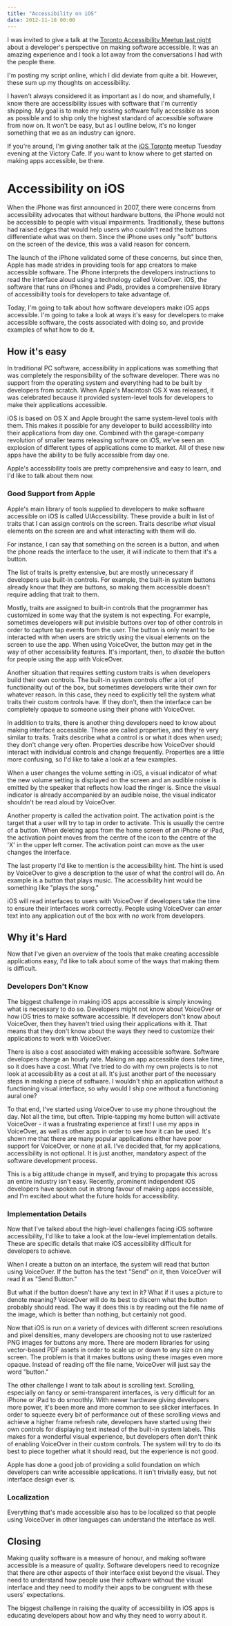 ```yaml
---
title: "Accessibility on iOS"
date: 2012-11-18 00:00
---
```


<import><p>I was invited to give a talk at the <a href="http://www.meetup.com/a11yTo/events/90075082/">Toronto Accessibility Meetup last night</a> about a developer's perspective on making software accessible. It was an amazing experience and I took a lot away from the conversations I had with the people there. </p>

<p>I'm posting my script online, which I did deviate from quite a bit. However, these sum up my thoughts on accessibility.</p>

<p>I haven't always considered it as important as I do now, and shamefully, I know there are accessibility issues with software that I'm currently shipping. My goal is to make my existing software fully accessible as soon as possible and to ship only the highest standard of accessible software from now on. It won't be easy, but as I outline below, it's no longer something that we as an industry can ignore.</p>

<p>If you're around, I'm giving another talk at the <a href="http://www.meetup.com/iOSToronto/">iOS Toronto</a> meetup Tuesday evening at the Victory Cafe. If you want to know where to get started on making apps accessible, be there.</p>

<h1 id="accessibilityonios">Accessibility on iOS</h1>

<p>When the iPhone was first announced in 2007, there were concerns from accessibility advocates that without hardware buttons, the iPhone would not be accessible to people with visual impairments. Traditionally, these buttons had raised edges that would help users who couldn't read the buttons differentiate what was on them. Since the iPhone uses only "soft" buttons on the screen of the device, this was a valid reason for concern.</p>

<p>The launch of the iPhone validated some of these concerns, but since then, Apple has made strides in providing tools for app creators to make accessible software. The iPhone interprets the developers instructions to read the interface aloud using a technology called VoiceOver. iOS, the software that runs on iPhones and iPads, provides a comprehensive library of accessibility tools for developers to take advantage of.</p>

<p>Today, I'm going to talk about how software developers make iOS apps accessible. I'm going to take a look at ways it's easy for developers to make accessible software, the costs associated with doing so, and provide examples of what how to do it.</p>

<h2 id="howitseasy">How it's easy</h2>

<p>In traditional PC software, accessibility in applications was something that was completely the responsibility of the software developer. There was no support from the operating system and everything had to be built by developers from scratch. When Apple's Macintosh OS X was released, it was celebrated because it provided system-level tools for developers to make their applications accessible.</p>

<p>iOS is based on OS X and Apple brought the same system-level tools with them. This makes it possible for any developer to build accessibility into their applications from day one. Combined with the garage-company revolution of smaller teams releasing software on iOS, we've seen an explosion of different types of applications come to market. All of these new apps have the ability to be fully accessible from day one.</p>

<p>Apple's accessibility tools are pretty comprehensive and easy to learn, and I'd like to talk about them now.</p>

<h3 id="goodsupportfromapple">Good Support from Apple</h3>

<p>Apple's main library of tools supplied to developers to make software accessible on iOS is called UIAccessibility. These provide a built in list of traits that I can assign controls on the screen. Traits describe <em>what</em> visual elements on the screen are and what interacting with them will do.</p>

<p>For instance, I can say that something on the screen is a button, and when the phone reads the interface to the user, it will indicate to them that it's a button.</p>

<p>The list of traits is pretty extensive, but are mostly unnecessary if developers use built-in controls. For example, the built-in system buttons already know that they are buttons, so making them accessible doesn't require adding that trait to them. </p>

<p>Mostly, traits are assigned to built-in controls that the programmer has customized in some way that the system is not expecting. For example, sometimes developers will put invisible buttons over top of other controls in order to capture tap events from the user. The button is only meant to be interacted with when users are strictly using the visual elements on the screen to use the app. When using VoiceOver, the button may get in the way of other accessibility features. It's important, then, to <em>disable</em> the button for people using the app with VoiceOver. </p>

<p>Another situation that requires setting custom traits is when developers build their own controls. The built-in system controls offer a lot of functionality out of the box, but sometimes developers write their own for whatever reason. In this case, they need to explicitly tell the system what traits their custom controls have. If they don't, then the interface can be completely opaque to someone using their phone with VoiceOver. </p>

<p>In addition to traits, there is another thing developers need to know about making interface accessible. These are called properties, and they're very similar to traits. Traits describe what a control is or what it does when used; they don't change very often. Properties describe how VoiceOver should interact with individual controls and change frequently. Properties are a little more confusing, so I'd like to take a look at a few examples.</p>

<p>When a user changes the volume setting in iOS, a visual indicator of what the new volume setting is displayed on the screen and an audible noise is emitted by the speaker that reflects how load the ringer is. Since the visual indicator is already accompanied by an audible noise, the visual indicator shouldn't be read aloud by VoiceOver. </p>

<p>Another property is called the activation point. The activation point is the target that a user will try to tap in order to activate. This is usually the centre of a button. When deleting apps from the home screen of an iPhone or iPad, the activation point moves from the centre of the icon to the centre of the 'X' in the upper left corner. The activation point can move as the user changes the interface.</p>

<p>The last property I'd like to mention is the accessibility hint. The hint is used by VoiceOver to give a description to the user of what the control will do. An example is a button that plays music. The accessibility hint would be something like "plays the song." </p>

<p>iOS will read interfaces to users with VoiceOver if developers take the time to ensure their interfaces work correctly. People using VoiceOver can <em>enter</em> text into any application out of the box with <em>no</em> work from developers.</p>

<h2 id="whyitshard">Why it's Hard</h2>

<p>Now that I've given an overview of the tools that make creating accessible applications easy, I'd like to talk about some of the ways that making them is difficult. </p>

<h3 id="developersdontknow">Developers Don't Know</h3>

<p>The biggest challenge in making iOS apps accessible is simply knowing what is necessary to do so. Developers might not know about VoiceOver or how iOS tries to make software accessible. If developers don't know about VoiceOver, then they haven't tried using their applications with it. That means that they don't know about the ways they need to customize their applications to work with VoiceOver.</p>

<p>There is also a cost associated with making accessible software. Software developers charge an hourly rate. Making an app accessible does take time, so it does have a cost. What I've tried to do with my own projects is to not look at accessibility as a cost at all. It's just another part of the necessary steps in making a piece of software. I wouldn't ship an application without a functioning visual interface, so why would I ship one without a functioning aural one? </p>

<p>To that end, I've started using VoiceOver to use my phone throughout the day. Not all the time, but often. Triple-tapping my home button will activate VoiceOver - it was a frustrating experience at first! I use my apps in VoiceOver, as well as other apps in order to see how it can be used. It's shown me that there are many popular applications either have poor support for VoiceOver, or none at all. I've decided that, for my applications, accessibility is not optional. It is just another, mandatory aspect of the software development process.</p>

<p>This is a big attitude change in myself, and trying to propagate this across an entire industry isn't easy. Recently, prominent independent iOS developers have spoken out in strong favour of making apps accessible, and I'm excited about what the future holds for accessibility.</p>

<h3 id="implementationdetails">Implementation Details</h3>

<p>Now that I've talked about the high-level challenges facing iOS software accessibility, I'd like to take a look at the low-level implementation details. These are specific details that make iOS accessibility difficult for developers to achieve. </p>

<p>When I create a button on an interface, the system will read that button using VoiceOver. If the button has the text "Send" on it, then VoiceOver will read it as "Send Button." </p>

<p>But what if the button doesn't have any text in it? What if it uses a picture to denote meaning? VoiceOver will do its best to discern what the button probably should read. The way it does this is by reading out the file name of the image, which is better than nothing, but certainly not good. </p>

<p>Now that iOS is run on a variety of devices with different screen resolutions and pixel densities, many developers are choosing not to use rasterized PNG images for buttons any more. There are modern libraries for using vector-based PDF assets in order to scale up or down to any size on any screen. The problem is that it makes buttons using these images even more opaque. Instead of reading off the file name, VoiceOver will just say the word "button."</p>

<p>The other challenge I want to talk about is scrolling text. Scrolling, especially on fancy or semi-transparent interfaces, is very difficult for an iPhone or iPad to do smoothly. With newer hardware giving developers more power, it's been more and more common to see slicker interfaces. In order to squeeze every bit of performance out of these scrolling views and achieve a higher frame refresh rate, developers have started using their own controls for displaying text instead of the built-in system labels. This makes for a wonderful visual experience, but developers often don't think of enabling VoiceOver in their custom controls. The system will try to do its best to piece together what it should read, but the experience is not good. </p>

<p>Apple has done a good job of providing a solid foundation on which developers can write accessible applications. It isn't trivially easy, but not interface design ever is. </p>

<h3 id="localization">Localization</h3>

<p>Everything that's made accessible also has to be localized so that people using VoiceOver in other languages can understand the interface as well. </p>

<h2 id="closing">Closing</h2>

<p>Making quality software is a measure of honour, and making software accessible is a measure of quality. Software developers need to recognize that there are other aspects of their interface exist beyond the visual. They need to understand how people use their software without the visual interface and they need to modify their apps to be congruent with these users' expectations.</p>

<p>The biggest challenge in raising the quality of accessibility in iOS apps is educating developers about how and why they need to worry about it. </p></import>

<!-- more -->

